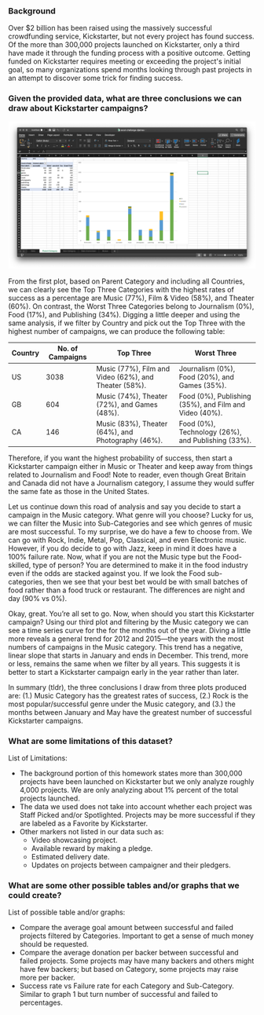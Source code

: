 ### Background
Over $2 billion has been raised using the massively successful crowdfunding service, Kickstarter, but not every project has found success. Of the more than 300,000 projects launched on Kickstarter, only a third have made it through the funding process with a positive outcome. Getting funded on Kickstarter requires meeting or exceeding the project's initial goal, so many organizations spend months looking through past projects in an attempt to discover some trick for finding success.

### Given the provided data, what are three conclusions we can draw about Kickstarter campaigns?

![figure1](images/parent-category.png)

From the first plot, based on Parent Category and including all Countries, we can clearly see the Top Three Categories with the highest rates of success as a percentage are Music (77%), Film & Video (58%), and Theater (60%). On contrast, the Worst Three Categories belong to Journalism (0%), Food (17%), and Publishing (34%). Digging a little deeper and using the same analysis, if we filter by Country and pick out the Top Three with the highest number of campaigns, we can produce the following table:

Country | No. of Campaigns | Top Three | Worst Three
--- | --- | --- | ---
US | 3038 | Music (77%), Film and Video (62%), and Theater (58%). | Journalism (0%), Food (20%), and Games (35%).
GB | 604 | Music (74%), Theater (72%), and Games (48%). | Food (0%), Publishing (35%), and Film and Video (40%).
CA | 146 | Music (83%), Theater (64%), and Photography (46%). | Food (0%), Technology (26%), and Publishing (33%).

Therefore, if you want the highest probability of success, then start a Kickstarter campaign either in Music or Theater and keep away from things related to Journalism and Food! Note to reader, even though Great Britain and Canada did not have a Journalism category, I assume they would suffer the same fate as those in the United States.

Let us continue down this road of analysis and say you decide to start a campaign in the Music category. What genre will you choose? Lucky for us, we can filter the Music into Sub-Categories and see which genres of music are most successful. To my surprise, we do have a few to choose from. We can go with Rock, Indie, Metal, Pop, Classical, and even Electronic music. However, if you do decide to go with Jazz, keep in mind it does have a 100% failure rate. Now, what if you are not the Music type but the Food-skilled, type of person? You are determined to make it in the food industry even if the odds are stacked against you. If we look the Food sub-categories, then we see that your best bet would be with small batches of food rather than a food truck or restaurant. The differences are night and day (90% vs 0%).

Okay, great. You’re all set to go. Now, when should you start this Kickstarter campaign? Using our third plot and filtering by the Music category we can see a time series curve for the for the months out of the year. Diving a little more reveals a general trend for 2012 and 2015—the years with the most numbers of campaigns in the Music category. This trend has a negative, linear slope that starts in January and ends in December. This trend, more or less, remains the same when we filter by all years. This suggests it is better to start a Kickstarter campaign early in the year rather than later.

In summary (tldr), the three conclusions I draw from three plots produced are: (1.) Music Category has the greatest rates of success, (2.) Rock is the most popular/successful genre under the Music category, and (3.) the months between January and May have the greatest number of successful Kickstarter campaigns.

### What are some limitations of this dataset?

List of Limitations:
   - The background portion of this homework states more than 300,000 projects have been launched on Kickstarter but we only analyze roughly 4,000 projects. We are only analyzing about 1% percent of the total projects launched.
   - The data we used does not take into account whether each project was Staff Picked and/or Spotlighted. Projects may be more successful if they are labeled as a Favorite by Kickstarter.
   - Other markers not listed in our data such as:
      - Video showcasing project.
      - Available reward by making a pledge.
      - Estimated delivery date.
      - Updates on projects between campaigner and their pledgers.

### What are some other possible tables and/or graphs that we could create?

List of possible table and/or graphs:
   - Compare the average goal amount between successful and failed projects filtered by Categories. Important to get a sense of much money should be requested.
   - Compare the average donation per backer between successful and failed projects. Some projects may have many backers and others might have few backers; but based on Category, some projects may raise more per backer.
   - Success rate vs Failure rate for each Category and Sub-Category. Similar to graph 1 but turn number of successful and failed to percentages.
